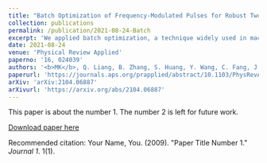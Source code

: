 ```yaml
---
title: "Batch Optimization of Frequency-Modulated Pulses for Robust Two-Qubit Gates in Ion Chains"
collection: publications
permalink: /publication/2021-08-24-Batch
excerpt: 'We applied batch optimization, a technique widely used in machine learning, to finding the laser pulses for two-qubit gates on trapped ions. We experimentally verified that the new method improves the gate's robustness to offsets of the motional-mode frequencies.'
date: 2021-08-24
venue: 'Physical Review Applied'
paperno: '16, 024039'
authors: '<b>MK</b>, Q. Liang, B. Zhang, S. Huang, Y. Wang, C. Fang, J. Kim, and K.R. Brown'
paperurl: 'https://journals.aps.org/prapplied/abstract/10.1103/PhysRevApplied.16.024039'
arXiv: 'arXiv:2104.06887'
arXivurl: 'https://arxiv.org/abs/2104.06887'
---
```

This paper is about the number 1. The number 2 is left for future work.

[Download paper here](http://academicpages.github.io/files/paper1.pdf)

Recommended citation: Your Name, You. (2009). "Paper Title Number 1." <i>Journal 1</i>. 1(1).